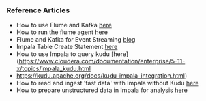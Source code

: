 ### Reference Articles

* How to use Flume and Kafka [here](https://www.cloudera.com/documentation/kafka/latest/topics/kafka_flume.html)
* How to run the flume agent [here](https://www.cloudera.com/documentation/enterprise/5-8-x/topics/cdh_ig_flume_run.html)
* Flume and Kafka for Event Streaming [blog](http://blog.cloudera.com/blog/2014/11/flafka-apache-flume-meets-apache-kafka-for-event-processing/)
* Impala Table Create Statement [here](https://www.cloudera.com/documentation/enterprise/5-12-x/topics/impala_create_table.html)
* How to use Impala to query kudu [here](https://www.cloudera.com/documentation/enterprise/5-11-x/topics/impala_kudu.html
* https://kudu.apache.org/docs/kudu_impala_integration.html)
* How to read and ingest 'fast data' with Impala without Kudu [here](http://blog.cloudera.com/blog/2015/11/how-to-ingest-and-query-fast-data-with-impala-without-kudu/)
* How to prepare unstructured data in Impala for analysis [here](http://blog.cloudera.com/blog/2015/09/how-to-prepare-unstructured-data-in-impala-for-analysis/)

